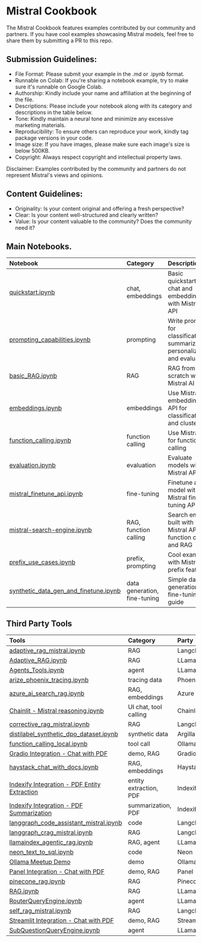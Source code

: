 # Mistral Cookbook

The Mistral Cookbook features examples contributed by our community and partners. If you have cool examples showcasing Mistral models, feel free to share them by submitting a PR to this repo.

## Submission Guidelines:

- File Format: Please submit your example in the .md or .ipynb format.
- Runnable on Colab: If you're sharing a notebook example, try to make sure it's runnable on Google Colab.
- Authorship: Kindly include your name and affiliation at the beginning of the file.
- Descriptions: Please include your notebook along with its category and descriptions in the table below.
- Tone: Kindly maintain a neural tone and minimize any excessive marketing materials.
- Reproducibility: To ensure others can reproduce your work, kindly tag package versions in your code.
- Image size: If you have images, please make sure each image's size is below 500KB.
- Copyright: Always respect copyright and intellectual property laws.

Disclaimer: Examples contributed by the community and partners do not represent Mistral's views and opinions.

## Content Guidelines:

- Originality: Is your content original and offering a fresh perspective?
- Clear: Is your content well-structured and clearly written?
- Value: Is your content valuable to the community? Does the community need it?

## Main Notebooks.

| Notebook                                                                                                                       | Category                     | Description                                                                      |
| :----------------------------------------------------------------------------------------------------------------------------- | :--------------------------- | :------------------------------------------------------------------------------- |
| [quickstart.ipynb](https://github.com/mistralai/cookbook/blob/main/quickstart.ipynb)                                           | chat, embeddings             | Basic quickstart with chat and embeddings with Mistral AI API                    |
| [prompting_capabilities.ipynb](https://github.com/mistralai/cookbook/blob/main/prompting_capabilities.ipynb)                   | prompting                    | Write prompts for classification, summarization, personalization, and evaluation |
| [basic_RAG.ipynb](https://github.com/mistralai/cookbook/blob/main/basic_RAG.ipynb)                                             | RAG                          | RAG from scratch with Mistral AI API                                             |
| [embeddings.ipynb](https://github.com/mistralai/cookbook/blob/main/embeddings.ipynb)                                           | embeddings                   | Use Mistral embeddings API for classification and clustering                     |
| [function_calling.ipynb](https://github.com/mistralai/cookbook/blob/main/function_calling.ipynb)                               | function calling             | Use Mistral API for function calling                                             |
| [evaluation.ipynb](https://github.com/mistralai/cookbook/blob/main/evaluation.ipynb)                                           | evaluation                   | Evaluate models with Mistral API                                                 |
| [mistral_finetune_api.ipynb](https://github.com/mistralai/cookbook/blob/main/mistral_finetune_api.ipynb)                       | fine-tuning                  | Finetune a model with Mistral fine-tuning API                                    |
| [mistral-search-engine.ipynb](https://github.com/mistralai/cookbook/blob/main/mistral-search-engine.ipynb)                     | RAG, function calling        | Search engine built with Mistral API, function calling and RAG                   |
| [prefix_use_cases.ipynb](https://github.com/mistralai/cookbook/blob/main/prefix_use_cases.ipynb)                               | prefix, prompting            | Cool examples with Mistral's prefix feature                                      |
| [synthetic_data_gen_and_finetune.ipynb](https://github.com/mistralai/cookbook/blob/main/synthetic_data_gen_and_finetune.ipynb) | data generation, fine-tuning | Simple data generation and fine-tuning guide                                     |

## Third Party Tools

| Tools                                                                                                           | Category               | Party      |
| :-------------------------------------------------------------------------------------------------------------- | :--------------------- | :--------- |
| [adaptive_rag_mistral.ipynb](third_party/langchain/adaptive_rag_mistral.ipynb)                                  | RAG                    | Langchain  |
| [Adaptive_RAG.ipynb](third_party/LlamaIndex/Adaptive_RAG.ipynb)                                                 | RAG                    | LLamaIndex |
| [Agents_Tools.ipynb](third_party/LlamaIndex/Agents_Tools.ipynb)                                                 | agent                  | LLamaIndex |
| [arize_phoenix_tracing.ipynb](third_party/Phoenix/arize_phoenix_tracing.ipynb)                                  | tracing data           | Phoenix    |
| [azure_ai_search_rag.ipynb](third_party/Azure_AI_Search/azure_ai_search_rag.ipynb)                              | RAG, embeddings        | Azure      |
| [Chainlit - Mistral reasoning.ipynb](third_party/Chainlit/Chainlit_Mistral_reasoning.ipynb)                     | UI chat, tool calling  | Chainlit   |
| [corrective_rag_mistral.ipynb](third_party/langchain/corrective_rag_mistral.ipynb)                              | RAG                    | Langchain  |
| [distilabel_synthetic_dpo_dataset.ipynb](distilabel_synthetic_dpo_dataset.ipynb)                                | synthetic data         | Argilla    |
| [function_calling_local.ipynb](third_party/Ollama/function_calling_local.ipynb)                                 | tool call              | Ollama     |
| [Gradio Integration - Chat with PDF](third_party/gradio/README.md)                                              | demo, RAG              | Gradio     |
| [haystack_chat_with_docs.ipynb](third_party/Haystack/haystack_chat_with_docs.ipynb)                             | RAG, embeddings        | Haystack   |
| [Indexify Integration - PDF Entity Extraction](third_party/Indexify/pdf-entity-extraction)                      | entity extraction, PDF | Indexify   |
| [Indexify Integration - PDF Summarization](third_party/Indexify/pdf-summarization)                              | summarization, PDF     | Indexify   |
| [langgraph_code_assistant_mistral.ipynb](third_party/langchain/langgraph_code_assistant_mistral.ipynb)          | code                   | Langchain  |
| [langgraph_crag_mistral.ipynb](third_party/langchain/langgraph_crag_mistral.ipynb)                              | RAG                    | Langchain  |
| [llamaindex_agentic_rag.ipynb](third_party/LlamaIndex/llamaindex_agentic_rag.ipynb)                             | RAG, agent             | LLamaIndex |
| [neon_text_to_sql.ipynb](third_party/Neon/neon_text_to_sql.ipynb)                                               | code                   | Neon       |
| [Ollama Meetup Demo](https://github.com/mistralai/cookbook/blob/main/third_party/Ollama/20240321_ollama_meetup) | demo                   | Ollama     |
| [Panel Integration - Chat with PDF](third_party/panel/README.md)                                                | demo, RAG              | Panel      |
| [pinecone_rag.ipynb](third_party/Pinecone/pinecone_rag.ipynb)                                                   | RAG                    | Pinecone   |
| [RAG.ipynb](third_party/LlamaIndex/RAG.ipynb)                                                                   | RAG                    | LLamaIndex |
| [RouterQueryEngine.ipynb](third_party/LlamaIndex/RouterQueryEngine.ipynb)                                       | agent                  | LLamaIndex |
| [self_rag_mistral.ipynb](third_party/langchain/self_rag_mistral.ipynb)                                          | RAG                    | Langchain  |
| [Streamlit Integration - Chat with PDF](third_party/streamlit/README.md)                                        | demo, RAG              | Streamlit  |
| [SubQuestionQueryEngine.ipynb](third_party/LlamaIndex/RouterQueryEngine.ipynb)                                  | agent                  | LLamaIndex |
